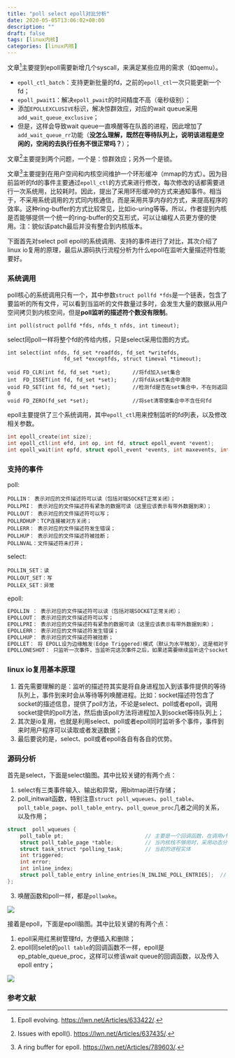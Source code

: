 ```yaml
---
title: "poll select epoll对比分析"
date: 2020-05-05T13:06:02+08:00
description: ""
draft: false
tags: [linux内核]
categories: [linux内核]
---
```


文章[^3]主要提到epoll需要新增几个syscall，来满足某些应用的需求（如qemu）。

* `epoll_ctl_batch`：支持更新批量的fd，之前的`epoll_ctl`一次只能更新一个fd；
* `epoll_pwait1`：解决`epoll_pwait`的时间精度不高（毫秒级别）；
* 添加`EPOLLEXCLUSIVE`标识，解决惊群效应，对应的wait queue采用`add_wait_queue_exclusive`；
* 但是，这样会导致wait queue一直唤醒等在队首的进程，因此增加了`add_wait_queue_rr`功能（**没怎么理解，既然在等待队列上，说明该进程是空闲的，空闲的去执行任务不很正常吗？**）；

文章[^4]主要提到两个问题，一个是：惊群效应；另外一个是锁。

文章[^5]主要提到在用户空间和内核空间维护一个环形缓冲（mmap的方式）。因为目前监听的fd的事件主要通过`epoll_ctl`的方式来进行修改，每次修改的话都需要进行一次系统用，比较耗时。因此，提出了采用环形缓冲的方式来通知事件。相当于，不采用系统调用的方式同内核通信，而是采用共享内存的方式，来提高程序的效率。这种ring-buffer的方式比较常见，比如io-uring等等。所以，作者提到内核是否能够提供一个统一的ring-buffer的交互形式，可以让编程人员更方便的使用。注：貌似该patch最后并没有整合到内核版本。

下面首先对select poll epoll的系统调用、支持的事件进行了对比，其次介绍了linux io复用的原理，最后从源码执行流程分析为什么epoll在监听大量描述符性能要好。

### 系统调用

poll核心的系统调用只有一个，其中参数`struct pollfd *fds`是一个链表，包含了要监听的所有文件，可以看到当监听的文件数量过多时，会发生大量的数据从用户空间拷贝到内核空间，但是**poll监听的描述符个数没有限制**。

`int poll(struct pollfd *fds, nfds_t nfds, int timeout);`

select同poll一样将整个fd的传给内核，只是select采用位图的方式。

```
int select(int nfds, fd_set *readfds, fd_set *writefds,
                  fd_set *exceptfds, struct timeval *timeout);

void FD_CLR(int fd, fd_set *set);		//将fd加入set集合
int  FD_ISSET(int fd, fd_set *set);		//将fd从set集合中清除
void FD_SET(int fd, fd_set *set);		//检测fd是否在set集合中，不在则返回0
void FD_ZERO(fd_set *set);				//将set清零使集合中不含任何fd
```

epoll主要提供了三个系统调用，其中`epoll_ctl`用来控制监听的fd列表，以及修改相关参数。

```c
int epoll_create(int size);
int epoll_ctl(int efd, int op, int fd, struct epoll_event *event);
int epoll_wait(int epfd, struct epoll_event *events, int maxevents, int timeout);
```

### 支持的事件

poll:

```
POLLIN： 表示对应的文件描述符可以读（包括对端SOCKET正常关闭）；
POLLPRI： 表示对应的文件描述符有紧急的数据可读（这里应该表示有带外数据到来）；
POLLOUT： 表示对应的文件描述符可以写；
POLLRDHUP：TCP连接被对方关闭；
POLLERR： 表示对应的文件描述符发生错误；
POLLHUP： 表示对应的文件描述符被挂断；
POLLNVAL：文件描述符未打开；
```

select:
```
POLLIN_SET：读
POLLOUT_SET：写
POLLEX_SET：异常
```

epoll:

```c
EPOLLIN ： 表示对应的文件描述符可以读（包括对端SOCKET正常关闭）；
EPOLLOUT： 表示对应的文件描述符可以写；
EPOLLPRI： 表示对应的文件描述符有紧急的数据可读（这里应该表示有带外数据到来）；
EPOLLERR： 表示对应的文件描述符发生错误；
EPOLLHUP： 表示对应的文件描述符被挂断；
EPOLLET： 将 EPOLL设为边缘触发(Edge Triggered)模式（默认为水平触发），这是相对于水平触发(Level Triggered)来说的。
EPOLLONESHOT： 只监听一次事件，当监听完这次事件之后，如果还需要继续监听这个socket的话，需要再次把这个socket加入到EPOLL队列里
```

### linux io复用基本原理

1. 首先需要理解的是：监听的描述符其实是将自身进程加入到该事件提供的等待队列上，事件到来时会从等待等列唤醒进程。比如：socket描述符包含了socket的描述信息，提供了poll方法，不论是select、poll或者epoll，调用socket提供的poll方法，然后由该poll方法将进程加入到socket等待队列上；
2. 其次是io复用，也就是利用select、poll或者epoll同时监听多个事件，事件到来时用户程序可以读取或者发送数据；
3. 最后要说的是，select、poll或者epoll各自有各自的优势。

### 源码分析

首先是select，下面是select脑图。其中比较关键的有两个点：

1. select有三类事件输入、输出和异常，用bitmap进行存储；
2. poll_initwait函数，特别注意`struct poll_wqueues`、`poll_table`、`poll_table_page`、`poll_table_entry`、`poll_queue_proc`几者之间的关系，以及作用；

```c
struct 	poll_wqueues {
	poll_table pt;							// 主要是一个回调函数，在调用vfs_poll时，具体会调用poll方法，poll方法回调该函数
	struct poll_table_page *table;			// 当内核栈不够用时，采用动态分配的poll_table_entry
	struct task_struct *polling_task;		// 当前的进程实体
	int triggered;
	int error;
	int inline_index;
	struct poll_table_entry inline_entries[N_INLINE_POLL_ENTRIES];	// 内核栈空间的poll_table_entry
};
```

3. 唤醒函数和poll一样，都是`pollwake`。

![](https://gitee.com/chengshuyi/scripts/raw/master/img/20200816111232.png)

接着是epoll，下面是epoll脑图。其中比较关键的有两个点：

1. epoll采用红黑树管理fd，方便插入和删除；
2. epoll同selet的`poll table`的回调函数不一样，epoll是ep_ptable_queue_proc，这样可以修该wait queue的回调函数，以及传入epoll entry；

![](https://gitee.com/chengshuyi/scripts/raw/master/img/20200816120550.png)

<!-- 
```c
struct pollfd {
	int fd;
	short events;
	short revents;
};

struct poll_list {
	struct poll_list *next;
	int len;
	struct pollfd entries[0];
};
// poll 可以监听不同的事件类型
typedef struct poll_table_struct {
	poll_queue_proc _qproc;
	__poll_t _key;
} poll_table;

struct poll_table_entry {
	struct file *filp;
	__poll_t key;
	wait_queue_entry_t wait;
	wait_queue_head_t *wait_address;
};

struct poll_wqueues {
	poll_table pt;
	struct poll_table_page *table;
	struct task_struct *polling_task;
	int triggered;
	int error;
	int inline_index;
    // 静态分配的poll_table_entry
	struct poll_table_entry inline_entries[N_INLINE_POLL_ENTRIES];
};

struct poll_table_page {
	struct poll_table_page * next;
	struct poll_table_entry * entry;
	struct poll_table_entry entries[0];
};
```

```c
static inline void poll_wait(struct file * filp, wait_queue_head_t * wait_address, poll_table *p)
``` -->

<!-- poll系统调用：
    将毫秒转换成内核struct timespec64时间结构体行态
    call do_sys_poll
        将用户传进来的struct pollfd数组拷贝到内核空间，用struct poll_list管理，每个poll_list占用4K的内存

初始化struct poll_wqueues，主要是记录当前的polling_task和poll_table的_qproc
 do_poll
遍历struct poll_list
    call do_pollfd
        call vfs_poll
            call file->f_op->poll(file, pt)
                调用file_operations的poll函数
                call socket->os->poll
                tcp_poll
                    call sock_poll_wait
                        call poll_wait
                            如果poll_table->_qproc为NULL直接返回，因为已经挂载过一次
                            call poll_table->_qproc，该值在编号1处赋值
                            __pollwait:将wait queue挂载到目标wait queue
                                通过poll_table获取struct poll_wqueues
                                从struct poll_wqueues获取struct poll_table_entry
                                初始化struct poll_table_entry，特别需要注意其挂载在sock的waitqueue上和其wait queue entry的回调函数是pollwake
                                初始化wait queue entry
                                call add_wait_queue
                                    将当前任务挂载到sock wait queue
                    将当前socket的状态返回
                返回socket的状态
            返回socket的状态
        返回值不为0，说明有事件发生；返回值为0，说明没有事件发生
        将poll_table->_qproc置为NULL，这样下次不会重复将其挂载到wait queue和重复的poll table entry
        call poll_schedule_timeout
call poll_schedule_timeout
    发起调度，timeout唤醒

当事件发生时，比如sock会修改其对应的状态，然后调用类似`wake_up`函数：

```
pollwake
    call __pollwake
        struct poll_wqueues triggered置为1，表示有事件发生
        call default_wake_function
            call try_to_wake_up
``` -->



<!-- ```
epoll_create
epoll_ctl

struct eventpoll {
	/*
	 * This mutex is used to ensure that files are not removed
	 * while epoll is using them. This is held during the event
	 * collection loop, the file cleanup path, the epoll file exit
	 * code and the ctl operations.
	 */
	struct mutex mtx;
	/* Wait queue used by sys_epoll_wait() */
	wait_queue_head_t wq;
	/* Wait queue used by file->poll() */
	wait_queue_head_t poll_wait;
	/* List of ready file descriptors */
	struct list_head rdllist;
	/* Lock which protects rdllist and ovflist */
	rwlock_t lock;
	/* RB tree root used to store monitored fd structs */
	struct rb_root_cached rbr;
	/*
	 * This is a single linked list that chains all the "struct epitem" that
	 * happened while transferring ready events to userspace w/out
	 * holding ->lock.
	 */
	struct epitem *ovflist;
	/* wakeup_source used when ep_scan_ready_list is running */
	struct wakeup_source *ws;
	/* The user that created the eventpoll descriptor */
	struct user_struct *user;
	struct file *file;
	/* used to optimize loop detection check */
	int visited;
	struct list_head visited_list_link;
};

struct epitem {
	union {
		/* RB tree node links this structure to the eventpoll RB tree */
		struct rb_node rbn;
		/* Used to free the struct epitem */
		struct rcu_head rcu;
	};

	/* List header used to link this structure to the eventpoll ready list */
	struct list_head rdllink;

	/*
	 * Works together "struct eventpoll"->ovflist in keeping the
	 * single linked chain of items.
	 */
	struct epitem *next;

	/* The file descriptor information this item refers to */
	struct epoll_filefd ffd;

	/* Number of active wait queue attached to poll operations */
	int nwait;

	/* List containing poll wait queues */
	struct list_head pwqlist;

	/* The "container" of this item */
	struct eventpoll *ep;

	/* List header used to link this item to the "struct file" items list */
	struct list_head fllink;

	/* wakeup_source used when EPOLLWAKEUP is set */
	struct wakeup_source __rcu *ws;

	/* The structure that describe the interested events and the source fd */
	struct epoll_event event;
};
struct epoll_filefd {
	struct file *file;
	int fd;
} __packed;
```

do_epoll_wait
    获取epoll file
    call ep_poll
        call ep_events_available
            检查struct eventpoll中rdllist是否存在元素
        call init_waitqueue_entry
        call __add_wait_queue_exclusive
        set_current_state(TASK_INTERRUPTIBLE);
        ep_events_available
        schedule_hrtimeout_range -->




<!-- 
epoll源码解析：https://blog.csdn.net/qq_36347375/article/details/91177145
int poll(struct pollfd *fds, nfds_t nfds, int timeout);
int ppoll(struct pollfd *fds, nfds_t nfds, const struct timespec *tmo_p, const sigset_t *sigmask);

nfds: The caller should specify the number of items in the fds array in nfds.
```c
struct pollfd {
    int   fd;         /* file descriptor */
    short events;     /* requested events */
    short revents;    /* returned events */
};
```

 POLLHUP, POLLERR, and POLLNVAL 

        The timeout argument specifies the number of milliseconds that poll()
       should block waiting for a file descriptor to become ready.  The call
       will block until either:
    
       · a file descriptor becomes ready;
    
       · the call is interrupted by a signal handler; or
    
       · the timeout expires. -->

<!-- ### 唤醒

从下面代码可以看到，select和poll均采用default_wake_function。`init_waitqueue_func_entry(&entry->wait, pollwake);`

```c
static int __pollwake(wait_queue_entry_t *wait, unsigned mode, int sync, void *key)
{
	struct poll_wqueues *pwq = wait->private;
	DECLARE_WAITQUEUE(dummy_wait, pwq->polling_task);

	/*
	 * Although this function is called under waitqueue lock, LOCK
	 * doesn't imply write barrier and the users expect write
	 * barrier semantics on wakeup functions.  The following
	 * smp_wmb() is equivalent to smp_wmb() in try_to_wake_up()
	 * and is paired with smp_store_mb() in poll_schedule_timeout.
	 */
	smp_wmb();
	pwq->triggered = 1;

	/*
	 * Perform the default wake up operation using a dummy
	 * waitqueue.
	 *
	 * TODO: This is hacky but there currently is no interface to
	 * pass in @sync.  @sync is scheduled to be removed and once
	 * that happens, wake_up_process() can be used directly.
	 */
	return default_wake_function(&dummy_wait, mode, sync, key);
}

static int pollwake(wait_queue_entry_t *wait, unsigned mode, int sync, void *key)
{
	struct poll_table_entry *entry;

	entry = container_of(wait, struct poll_table_entry, wait);
	if (key && !(key_to_poll(key) & entry->key))
		return 0;
	return __pollwake(wait, mode, sync, key);
}
/* Add a new entry */
static void __pollwait(struct file *filp, wait_queue_head_t *wait_address,
				poll_table *p)
{
	struct poll_wqueues *pwq = container_of(p, struct poll_wqueues, pt);
	struct poll_table_entry *entry = poll_get_entry(pwq);
	if (!entry)
		return;
	entry->filp = get_file(filp);
	// sock的waitqueue head
	entry->wait_address = wait_address;
	entry->key = p->_key;
	init_waitqueue_func_entry(&entry->wait, pollwake);
	entry->wait.private = pwq;
	add_wait_queue(wait_address, &entry->wait);
}
```

`init_poll_funcptr(&epq.pt, ep_ptable_queue_proc);`

`init_waitqueue_func_entry(&pwq->wait, ep_poll_callback);`

```c
init_poll_funcptr(&epq.pt, ep_ptable_queue_proc);

static void ep_ptable_queue_proc(struct file *file, wait_queue_head_t *whead,
				 poll_table *pt)
{
	struct epitem *epi = ep_item_from_epqueue(pt);
	struct eppoll_entry *pwq;

	if (epi->nwait >= 0 && (pwq = kmem_cache_alloc(pwq_cache, GFP_KERNEL))) {
		init_waitqueue_func_entry(&pwq->wait, ep_poll_callback);
		pwq->whead = whead;
		pwq->base = epi;
		if (epi->event.events & EPOLLEXCLUSIVE)
			add_wait_queue_exclusive(whead, &pwq->wait);
		else
			add_wait_queue(whead, &pwq->wait);
		list_add_tail(&pwq->llink, &epi->pwqlist);
		epi->nwait++;
	} else {
		/* We have to signal that an error occurred */
		epi->nwait = -1;
	}
}


``` -->



### 参考文献

[^3]: Epoll evolving. https://lwn.net/Articles/633422/.
[^4]: Issues with epoll(). https://lwn.net/Articles/637435/.
[^5]: A ring buffer for epoll. https://lwn.net/Articles/789603/.

